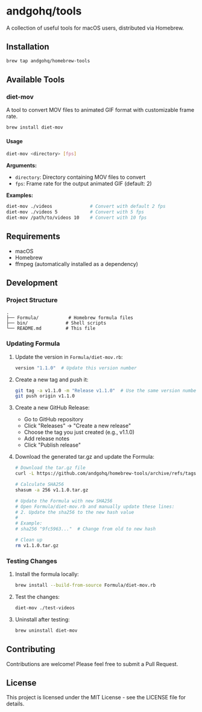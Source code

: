 # andgohq/tools

A collection of useful tools for macOS users, distributed via Homebrew.

## Installation

```bash
brew tap andgohq/homebrew-tools
```

## Available Tools

### diet-mov

A tool to convert MOV files to animated GIF format with customizable frame rate.

```bash
brew install diet-mov
```

#### Usage

```bash
diet-mov <directory> [fps]
```

**Arguments:**
- `directory`: Directory containing MOV files to convert
- `fps`: Frame rate for the output animated GIF (default: 2)

**Examples:**
```bash
diet-mov ./videos              # Convert with default 2 fps
diet-mov ./videos 5            # Convert with 5 fps
diet-mov /path/to/videos 10    # Convert with 10 fps
```

## Requirements

- macOS
- Homebrew
- ffmpeg (automatically installed as a dependency)

## Development

### Project Structure

```
.
├── Formula/           # Homebrew formula files
├── bin/              # Shell scripts
└── README.md         # This file
```

### Updating Formula

1. Update the version in `Formula/diet-mov.rb`:
   ```ruby
   version "1.1.0"  # Update this version number
   ```

2. Create a new tag and push it:
   ```bash
   git tag -a v1.1.0 -m "Release v1.1.0"  # Use the same version number
   git push origin v1.1.0
   ```

3. Create a new GitHub Release:
   - Go to GitHub repository
   - Click "Releases" → "Create a new release"
   - Choose the tag you just created (e.g., v1.1.0)
   - Add release notes
   - Click "Publish release"

4. Download the generated tar.gz and update the Formula:
   ```bash
   # Download the tar.gz file
   curl -L https://github.com/andgohq/homebrew-tools/archive/refs/tags/v1.1.0.tar.gz -o v1.1.0.tar.gz

   # Calculate SHA256
   shasum -a 256 v1.1.0.tar.gz

   # Update the Formula with new SHA256
   # Open Formula/diet-mov.rb and manually update these lines:
   # 2. Update the sha256 to the new hash value
   #
   # Example:
   # sha256 "9fc5963..."  # Change from old to new hash

   # Clean up
   rm v1.1.0.tar.gz
   ```


### Testing Changes

1. Install the formula locally:
   ```bash
   brew install --build-from-source Formula/diet-mov.rb
   ```

2. Test the changes:
   ```bash
   diet-mov ./test-videos
   ```

3. Uninstall after testing:
   ```bash
   brew uninstall diet-mov
   ```

## Contributing

Contributions are welcome! Please feel free to submit a Pull Request.

## License

This project is licensed under the MIT License - see the LICENSE file for details.
